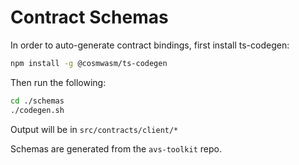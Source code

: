 # Contract Schemas

In order to auto-generate contract bindings, first install ts-codegen:

```bash
npm install -g @cosmwasm/ts-codegen
```

Then run the following:

```bash
cd ./schemas
./codegen.sh
```

Output will be in `src/contracts/client/*`

Schemas are generated from the `avs-toolkit` repo.
